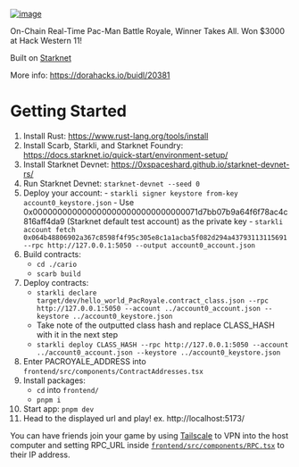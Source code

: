 [![image](https://github.com/user-attachments/assets/f277b63a-75c8-4683-868a-db838788949d)](https://dorahacks.io/buidl/20381)

On-Chain Real-Time Pac-Man Battle Royale, Winner Takes All. Won $3000 at Hack Western 11!

Built on [Starknet](https://www.starknet.io/)

More info: https://dorahacks.io/buidl/20381

# Getting Started
1. Install Rust: https://www.rust-lang.org/tools/install
2. Install Scarb, Starkli, and Starknet Foundry: https://docs.starknet.io/quick-start/environment-setup/
3. Install Starknet Devnet: https://0xspaceshard.github.io/starknet-devnet-rs/
4. Run Starknet Devnet: `starknet-devnet --seed 0`
5. Deploy your account:
         - `starkli signer keystore from-key account0_keystore.json`
         - Use 0x0000000000000000000000000000000071d7bb07b9a64f6f78ac4c816aff4da9 (Starknet default test account) as the private key
         - `starkli account fetch 0x064b48806902a367c8598f4f95c305e8c1a1acba5f082d294a43793113115691 --rpc http://127.0.0.1:5050 --output account0_account.json`
7. Build contracts:
      - `cd ./cario`
      - `scarb build`
8. Deploy contracts:
      - `starkli declare target/dev/hello_world_PacRoyale.contract_class.json --rpc http://127.0.0.1:5050 --account ../account0_account.json --keystore ../account0_keystore.json`
      - Take note of the outputted class hash and replace CLASS_HASH with it in the next step
      - `starkli deploy CLASS_HASH --rpc http://127.0.0.1:5050 --account ../account0_account.json --keystore ../account0_keystore.json`
9. Enter PACROYALE_ADDRESS into `frontend/src/components/ContractAddresses.tsx`
10. Install packages:
      - `cd` into `frontend/`
      - `pnpm i`
11. Start app: `pnpm dev`
12. Head to the displayed url and play! ex. http://localhost:5173/ 

You can have friends join your game by using [Tailscale](https://tailscale.com/) to VPN into the host computer and setting RPC_URL inside [`frontend/src/components/RPC.tsx`](https://github.com/xavierdmello/PacRoyale/blob/main/frontend/src/components/RPC.tsx) to their IP address.
